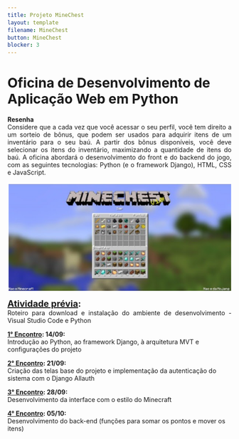 ```yaml
---
title: Projeto MineChest
layout: template
filename: MineChest
button: MineChest
blocker: 3
--- 
```

<html>
<body>
<h1 style="font-size:30px">
Oficina de Desenvolvimento de Aplicação Web em Python
</h1>
	
<p align="justify">
<b style="font-weight: bold;">Resenha<br></b>
Considere que a cada vez que você acessar o seu perfil, você tem direito a um sorteio de bônus, que podem ser usados para adquirir itens de um inventário para o seu baú. 
A partir dos bônus disponíveis, você deve selecionar os itens do inventário, maximizando a quantidade de itens do baú.
A oficina abordará o desenvolvimento do front e do backend do jogo, com as seguintes tecnologias: Python (e o framework Django), HTML, CSS e JavaScript.	
</p>


<p align="center">
<img src="images/image.png"/>	
	</p>
<p align="justify">
	<b style="font-size:20px;"><a href="https://e2pc.github.io/ProjectPage/AtividadePrevia">Atividade prévia</a>: </b><br>
	Roteiro para download e instalação do ambiente de desenvolvimento - Visual Studio Code e Python
</p>
<p>
<b style="font-weight: bold;"><a href="https://e2pc.github.io/ProjectPage/Encontro1">1° Encontro</a>: 14/09:<br></b>
	Introdução ao Python, ao framework Django, à arquitetura MVT e configurações do projeto
</p>
<p>
<b style="font-weight: bold;"><a href="https://e2pc.github.io/ProjectPage/Encontro2">2° Encontro</a>: 21/09:<br></b>
	Criação das telas base do projeto e implementação da autenticação do sistema com o Django Allauth <br>
</p>
<p>
<b style="font-weight: bold;"><a href="https://e2pc.github.io/ProjectPage/Encontro3">3° Encontro</a>: 28/09:<br></b>
	Desenvolvimento da interface com o estilo do Minecraft<br>
</p>
<p>
	<b style="font-weight: bold;"><a href="https://e2pc.github.io/ProjectPage/Encontro4">4° Encontro</a>: 05/10: <br></b>
	Desenvolvimento do back-end (funções para somar os pontos e mover os itens)<br>
</p>
</body>
</html>
